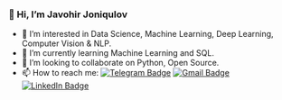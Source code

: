 ### 👋 Hi, I’m Javohir Joniqulov
- 👀 I’m interested in Data Science, Machine Learning, Deep Learning, Computer Vision & NLP.
- 🌱 I’m currently learning Machine Learning and SQL.
- 💞️ I’m looking to collaborate on Python, Open Source.
- 📫 How to reach me:
[![Telegram Badge](https://img.shields.io/badge/-Telegram-blue?style=flat-square&logo=Telegram&logoColor=white)](https://t.me/Javohir_Dev)
[![Gmail Badge](https://img.shields.io/badge/-Gmail-cf4134?style=flat-square&logo=Gmail&logoColor=white)](mailto:EMAIL_ADDRESS@gmail.com)
[![LinkedIn Badge](https://img.shields.io/badge/-Linkedin-blue?style=flat-square&logo=Linkedin&logoColor=white)](https://linkedin.com/in/jonikulov/)


<!---
Jonikulov/Jonikulov is a ✨ special ✨ repository because its `README.md` (this file) appears on your GitHub profile.
You can click the Preview link to take a look at your changes.
--->
